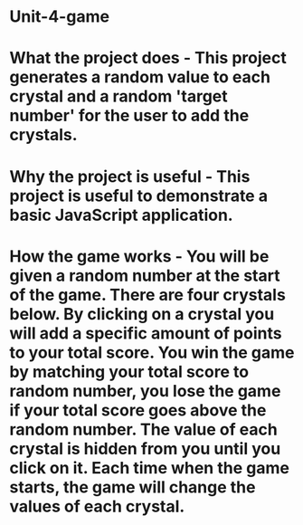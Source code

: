 # Unit-4-game

# What the project does - This project generates a random value to each crystal and a random 'target number' for the user to add the crystals. 

# Why the project is useful - This project is useful to demonstrate a basic JavaScript application. 

# How the game works - You will be given a random number at the start of the game. There are four crystals below. By clicking on a crystal you will add a specific amount of points to your total score. You win the game by matching your total score to random number, you lose the game if your total score goes above the random number. The value of each crystal is hidden from you until you click on it. Each time when the game starts, the game will change the values of each crystal.